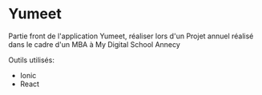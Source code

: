 # Yumeet

Partie front de l'application Yumeet, réaliser lors d'un Projet annuel réalisé dans le cadre d'un MBA à My Digital School Annecy

Outils utilisés:
- Ionic
- React